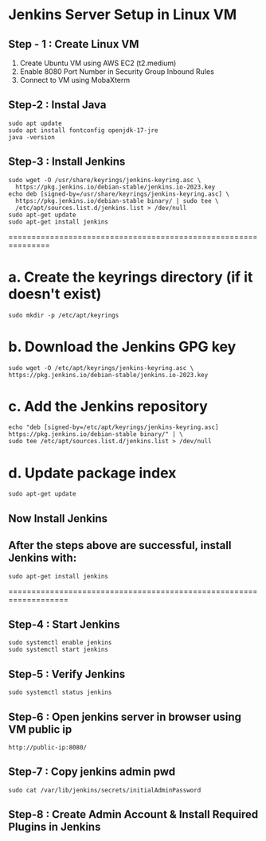 # Jenkins Server Setup in Linux VM #

## Step - 1 : Create Linux VM ##

1) Create Ubuntu VM using AWS EC2 (t2.medium) <br/>
2) Enable 8080 Port Number in Security Group Inbound Rules
3) Connect to VM using MobaXterm

## Step-2 : Instal Java ##

```
sudo apt update
sudo apt install fontconfig openjdk-17-jre
java -version
```

## Step-3 : Install Jenkins ##
```
sudo wget -O /usr/share/keyrings/jenkins-keyring.asc \
  https://pkg.jenkins.io/debian-stable/jenkins.io-2023.key
echo deb [signed-by=/usr/share/keyrings/jenkins-keyring.asc] \
  https://pkg.jenkins.io/debian-stable binary/ | sudo tee \
  /etc/apt/sources.list.d/jenkins.list > /dev/null
sudo apt-get update
sudo apt-get install jenkins
```

===============================================================
# a. Create the keyrings directory (if it doesn't exist)
	sudo mkdir -p /etc/apt/keyrings

# b. Download the Jenkins GPG key
	sudo wget -O /etc/apt/keyrings/jenkins-keyring.asc \
  	https://pkg.jenkins.io/debian-stable/jenkins.io-2023.key

# c. Add the Jenkins repository
	echo "deb [signed-by=/etc/apt/keyrings/jenkins-keyring.asc] https://pkg.jenkins.io/debian-stable binary/" | \
  	sudo tee /etc/apt/sources.list.d/jenkins.list > /dev/null

# d. Update package index
	sudo apt-get update

## Now Install Jenkins
## After the steps above are successful, install Jenkins with:
	sudo apt-get install jenkins
===================================================================


## Step-4 : Start Jenkins ## 

```
sudo systemctl enable jenkins
sudo systemctl start jenkins
```

## Step-5 : Verify Jenkins ##

```
sudo systemctl status jenkins
```
	
## Step-6 : Open jenkins server in browser using VM public ip ##

```
http://public-ip:8080/
```

## Step-7 : Copy jenkins admin pwd ##
```
sudo cat /var/lib/jenkins/secrets/initialAdminPassword
```
	   
## Step-8 : Create Admin Account & Install Required Plugins in Jenkins ##
